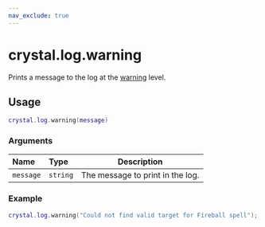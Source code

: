 ```yaml
---
nav_exclude: true
---
```


# crystal.log.warning

Prints a message to the log at the [warning](api/log/verbosity) level.

## Usage

```lua
crystal.log.warning(message)
```

### Arguments

| Name      | Type     | Description                      |
| :-------- | :------- | -------------------------------- |
| `message` | `string` | The message to print in the log. |

### Example

```lua
crystal.log.warning("Could not find valid target for Fireball spell");
```
